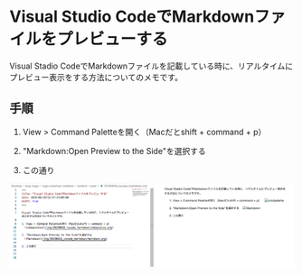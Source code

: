 # Visual Studio CodeでMarkdownファイルをプレビューする


Visual Stadio CodeでMarkdownファイルを記載している時に、リアルタイムにプレビュー表示をする方法についてのメモです。

## 手順

1. View > Command Paletteを開く（Macだとshift + command + p）

2. "Markdown:Open Preview to the Side"を選択する 

3. この通り

![20190616_vscode_markdown](/img/20190616_vscode_markdown/result.png)